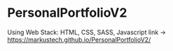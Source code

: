 # PersonalPortfolioV2
Using Web Stack: 
HTML, CSS, SASS, Javascript
link -> https://markustech.github.io/PersonalPortfolioV2/
